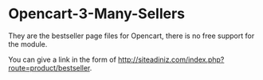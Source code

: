 # Opencart-3-Many-Sellers

They are the bestseller page files for Opencart, there is no free support for the module.


You can give a link in the form of http://siteadiniz.com/index.php?route=product/bestseller. 
